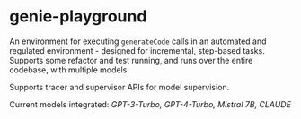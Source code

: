 # genie-playground
An environment for executing `generateCode` calls in an automated and regulated environment - designed for incremental, step-based tasks. Supports some refactor and test running, and runs over the entire codebase, with multiple models.

Supports tracer and supervisor APIs for model supervision.

Current models integrated: *GPT-3-Turbo, GPT-4-Turbo, Mistral 7B, CLAUDE*